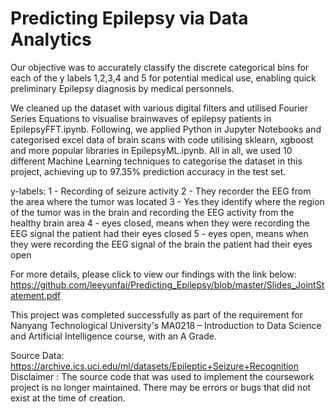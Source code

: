 # Predicting Epilepsy via Data Analytics
Our objective was to accurately classify the discrete categorical bins for each of the y labels 1,2,3,4 and 5 for potential medical use, enabling quick preliminary Epilepsy diagnosis by medical personnels. 

We cleaned up the dataset with various digital filters and utilised Fourier Series Equations to visualise brainwaves of epilepsy patients in EpilepsyFFT.ipynb. Following, we applied Python in Jupyter Notebooks and categorised excel data of brain scans with code utilising sklearn, xgboost and more popular libraries in EpilepsyML.ipynb. All in all, we used 10 different Machine Learning techniques to categorise the dataset in this project, achieving up to 97.35% prediction accuracy in the test set.

y-labels: 
1 - Recording of seizure activity
2 - They recorder the EEG from the area where the tumor was located
3 - Yes they identify where the region of the tumor was in the brain and recording the EEG activity from the healthy brain area
4 - eyes closed, means when they were recording the EEG signal the patient had their eyes closed
5 - eyes open, means when they were recording the EEG signal of the brain the patient had their eyes open


For more details, please click to view our findings with the link below:
https://github.com/leeyunfai/Predicting_Epilepsy/blob/master/Slides_JointStatement.pdf

This project was completed successfully as part of the requirement for Nanyang Technological University's MA0218 – Introduction to Data Science and Artificial Intelligence course, with an A Grade.

Source Data: https://archive.ics.uci.edu/ml/datasets/Epileptic+Seizure+Recognition
Disclaimer : The source code that was used to implement the coursework project is no longer maintained. There may be errors or bugs that did not exist at the time of creation.
